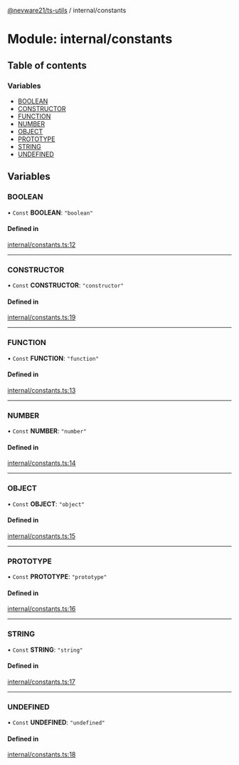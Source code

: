 [@nevware21/ts-utils](../README.md) / internal/constants

# Module: internal/constants

## Table of contents

### Variables

- [BOOLEAN](internal_constants.md#boolean)
- [CONSTRUCTOR](internal_constants.md#constructor)
- [FUNCTION](internal_constants.md#function)
- [NUMBER](internal_constants.md#number)
- [OBJECT](internal_constants.md#object)
- [PROTOTYPE](internal_constants.md#prototype)
- [STRING](internal_constants.md#string)
- [UNDEFINED](internal_constants.md#undefined)

## Variables

### BOOLEAN

• `Const` **BOOLEAN**: ``"boolean"``

#### Defined in

[internal/constants.ts:12](https://github.com/nevware21/ts-utils/blob/94db9d6/ts-utils/src/internal/constants.ts#L12)

___

### CONSTRUCTOR

• `Const` **CONSTRUCTOR**: ``"constructor"``

#### Defined in

[internal/constants.ts:19](https://github.com/nevware21/ts-utils/blob/94db9d6/ts-utils/src/internal/constants.ts#L19)

___

### FUNCTION

• `Const` **FUNCTION**: ``"function"``

#### Defined in

[internal/constants.ts:13](https://github.com/nevware21/ts-utils/blob/94db9d6/ts-utils/src/internal/constants.ts#L13)

___

### NUMBER

• `Const` **NUMBER**: ``"number"``

#### Defined in

[internal/constants.ts:14](https://github.com/nevware21/ts-utils/blob/94db9d6/ts-utils/src/internal/constants.ts#L14)

___

### OBJECT

• `Const` **OBJECT**: ``"object"``

#### Defined in

[internal/constants.ts:15](https://github.com/nevware21/ts-utils/blob/94db9d6/ts-utils/src/internal/constants.ts#L15)

___

### PROTOTYPE

• `Const` **PROTOTYPE**: ``"prototype"``

#### Defined in

[internal/constants.ts:16](https://github.com/nevware21/ts-utils/blob/94db9d6/ts-utils/src/internal/constants.ts#L16)

___

### STRING

• `Const` **STRING**: ``"string"``

#### Defined in

[internal/constants.ts:17](https://github.com/nevware21/ts-utils/blob/94db9d6/ts-utils/src/internal/constants.ts#L17)

___

### UNDEFINED

• `Const` **UNDEFINED**: ``"undefined"``

#### Defined in

[internal/constants.ts:18](https://github.com/nevware21/ts-utils/blob/94db9d6/ts-utils/src/internal/constants.ts#L18)
